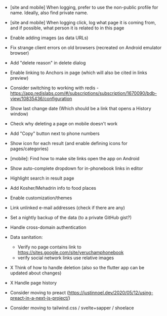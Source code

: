 - [site and mobile] When logging, prefer to use the non-public profile for name. Ideally, also find private name.
- [site and mobile] When logging click, log what page it is coming from, and if possible, what person it is related to in this page
- Enable adding images (as data URLs)
- Fix strange client errors on old browsers (recreated on Android emulator browser)
- Add "delete reason" in delete dialog
- Enable linking to Anchors in page (which will also be cited in links preview)
- Consider switching to working with redis - https://app.redislabs.com/#/subscriptions/subscription/1670090/bdb-view/10835436/configuration
- Show last change date (Which should be a link that opens a History window)
- Check why deleting a page on mobile doesn't work

- Add "Copy" button next to phone numbers
- Show icon for each result (and enable defining icons for pages/categories)
- [mobile]: Find how to make site links open the app on Android
- Show auto-complete dropdown for in-phonebook links in editor
- Highlight search in result page
- Add Kosher/Mehadrin info to food places
- Enable customization/themes
- Link unlinked e-mail addresses (check if there are any)
- Set a nightly backup of the data (to a private GitHub gist?)
- Handle cross-domain authentication
- Data sanitation:
    * Verify no page contains link to https://sites.google.com/site/yeruchamphonebook
    * verify social network links use relative images
- X Think of how to handle deletion (also so the flutter app can be updated about changes)
- X Handle page history
- Consider moving to preact (https://justinnoel.dev/2020/05/12/using-preact-in-a-next-js-project/)
- Consider moving to tailwind.css / svelte+sapper / shoelace
